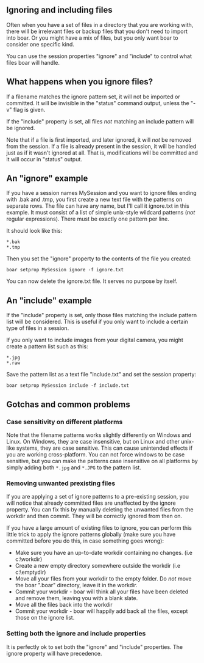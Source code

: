 

## Ignoring and including files

Often when you have a set of files in a directory that you are working with, there will be irrelevant files or backup files that you don't need to import into boar. Or you might have a mix of files, but you only want boar to consider one specific kind.

You can use the session properties "ignore" and "include" to control what files boar will handle.

## What happens when you ignore files?
If a filename matches the ignore pattern set, it will not be imported or committed. It will be invisible in the "status" command output, unless the "-v" flag is given.

If the "include" property is set, all files _not_ matching an include pattern will be ignored.

Note that if a file is first imported, and later ignored, it will _not_ be removed from the session. If a file is already present in the session, it will be handled just as if it wasn't ignored at all. That is, modifications will be committed and it will occur in "status" output.

## An "ignore" example

If you have a session names MySession and you want to ignore files ending with .bak and .tmp, you first create a new text file with the patterns on separate rows. The file can have any name, but I'll call it ignore.txt in this example. It must consist of a list of simple unix-style wildcard patterns (_not_ regular expressions). There must be exactly one pattern per line.

It should look like this:

```
*.bak
*.tmp
```


Then you set the "ignore" property to the contents of the file you created:
```
boar setprop MySession ignore -f ignore.txt
```

You can now delete the ignore.txt file. It serves no purpose by itself.

## An "include" example

If the "include" property is set, only those files matching the include pattern list will be considered. This is useful if you only want to include a certain type of files in a session.

If you only want to include images from your digital camera, you might create a pattern list such as this:

```
*.jpg
*.raw
```

Save the pattern list as a text file "include.txt" and set the session property:

```
boar setprop MySession include -f include.txt
```

## Gotchas and common problems

### Case sensitivity on different platforms
Note that the filename patterns works slightly differently on Windows and Linux. On Windows, they are case insensitive, but on Linux and other unix-like systems, they are case sensitive. This can cause unintended effects if you are working cross-platform. You can not force windows to be case sensitive, but you can make the patterns case insensitive on all platforms by simply adding both `*.jpg` and `*.JPG` to the pattern list.

### Removing unwanted prexisting files

If you are applying a set of ignore patterns to a pre-existing session, you will notice that already committed files are unaffected by the ignore property. You can fix this by manually deleting the unwanted files from the workdir and then commit. They will be correctly ignored from then on.

If you have a large amount of existing files to ignore, you can perform this little trick to apply the ignore patterns globally (make sure you have committed before you do this, in case something goes wrong):

  * Make sure you have an up-to-date workdir containing no changes. (i.e c:\workdir)
  * Create a new empty directory somewhere outside the workdir (i.e c:\emptydir)
  * Move all your files from your workdir to the empty folder. Do _not_ move the boar ".boar" directory, leave it in the workdir.
  * Commit your workdir - boar will think all your files have been deleted and remove them, leaving you with a blank slate.
  * Move all the files back into the workdir
  * Commit your workdir - boar will happily add back all the files, except those on the ignore list.

### Setting both the ignore and include properties

It is perfectly ok to set both the "ignore" and "include" properties. The ignore property will have precedence.